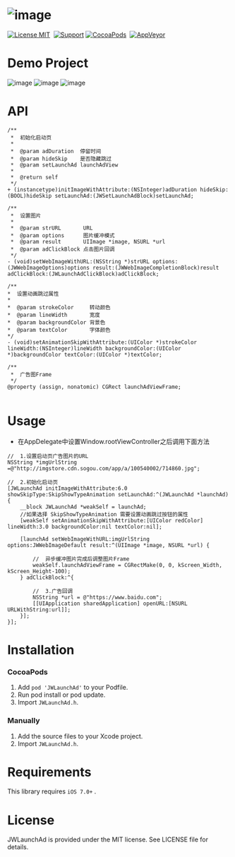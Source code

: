 ![image](https://github.com/JWXIAN/JWLaunchAd/blob/master/JWLaunchAd/Resources/JWLaunchAd.png)
==============
[![License MIT](https://img.shields.io/badge/license-MIT-green.svg?style=flat)](https://github.com/JWXIAN/JWLaunchAd/blob/master/LICENSE)&nbsp;
[![Support](https://img.shields.io/badge/support-iOS%207%2B-brightgreen.svg)](https://github.com/JWXIAN/MVCProject)
[![CocoaPods](https://img.shields.io/badge/pod-v1.3.2-blue.svg)](http://cocoapods.org/?q=JWLaunchAd)&nbsp;
[![AppVeyor](https://img.shields.io/appveyor/ci/gruntjs/grunt.svg?maxAge=2592000)](https://github.com/JWXIAN/MVCProject)

Demo Project
==============
![image](https://github.com/JWXIAN/JWLaunchAd/blob/master/JWLaunchAd/Resources/1.gif)
![image](https://github.com/JWXIAN/JWLaunchAd/blob/master/JWLaunchAd/Resources/2.gif)
![image](https://github.com/JWXIAN/JWLaunchAd/blob/master/JWLaunchAd/Resources/3.gif)

API
==============
```objc
/**
 *  初始化启动页
 *
 *  @param adDuration  停留时间
 *  @param hideSkip    是否隐藏跳过
 *  @param setLaunchAd launchAdView
 *
 *  @return self
 */
+ (instancetype)initImageWithAttribute:(NSInteger)adDuration hideSkip:(BOOL)hideSkip setLaunchAd:(JWSetLaunchAdBlock)setLaunchAd;

/**
 *  设置图片
 *
 *  @param strURL       URL
 *  @param options      图片缓冲模式
 *  @param result       UIImage *image, NSURL *url
 *  @param adClickBlock 点击图片回调
 */
- (void)setWebImageWithURL:(NSString *)strURL options:(JWWebImageOptions)options result:(JWWebImageCompletionBlock)result adClickBlock:(JWLaunchAdClickBlock)adClickBlock;

/**
*  设置动画跳过属性
*
*  @param strokeColor     转动颜色
*  @param lineWidth       宽度
*  @param backgroundColor 背景色
*  @param textColor       字体颜色
*/
- (void)setAnimationSkipWithAttribute:(UIColor *)strokeColor lineWidth:(NSInteger)lineWidth backgroundColor:(UIColor *)backgroundColor textColor:(UIColor *)textColor;

/**
 *  广告图Frame
 */
@property (assign, nonatomic) CGRect launchAdViewFrame;


```

Usage
==============
* 在AppDelegate中设置Window.rootViewController之后调用下面方法

```objc
//  1.设置启动页广告图片的URL
NSString *imgUrlString =@"http://imgstore.cdn.sogou.com/app/a/100540002/714860.jpg";
    
//  2.初始化启动页
[JWLaunchAd initImageWithAttribute:6.0 showSkipType:SkipShowTypeAnimation setLaunchAd:^(JWLaunchAd *launchAd) {
    __block JWLaunchAd *weakSelf = launchAd;
    //如果选择 SkipShowTypeAnimation 需要设置动画跳过按钮的属性
    [weakSelf setAnimationSkipWithAttribute:[UIColor redColor] lineWidth:3.0 backgroundColor:nil textColor:nil];

    [launchAd setWebImageWithURL:imgUrlString options:JWWebImageDefault result:^(UIImage *image, NSURL *url) {

        //  异步缓冲图片完成后调整图片Frame
        weakSelf.launchAdViewFrame = CGRectMake(0, 0, kScreen_Width, kScreen_Height-100);
    } adClickBlock:^{

        //  3.广告回调  
        NSString *url = @"https://www.baidu.com";
        [[UIApplication sharedApplication] openURL:[NSURL URLWithString:url]];
    }];
}];

```

Installation
==============

### CocoaPods

1. Add `pod 'JWLaunchAd'` to your Podfile.
2. Run pod install or pod update.
3. Import `JWLaunchAd.h`.

### Manually

1. Add the source files to your Xcode project.
2. Import `JWLaunchAd.h`.

Requirements
==============
This library requires `iOS 7.0+` .

License
==============
JWLaunchAd is provided under the MIT license. See LICENSE file for details.